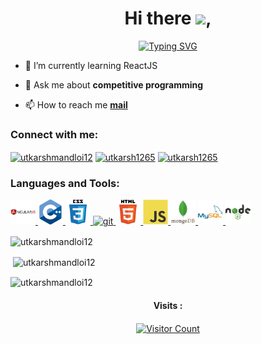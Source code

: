 ### <h1 align="center"> Hi there <img src="https://raw.githubusercontent.com/MartinHeinz/MartinHeinz/master/wave.gif" width="40px">, </h1>

<p align="center">
<a href="https://git.io/typing-svg">
<img src="https://readme-typing-svg.herokuapp.com?font=Fira+Code&pause=1000&color=FF5733&color=FFC300&color=DAF7A6&color=33FF57&color=3357FF&center=true&width=435&lines=Welcome+to+My+GitHub+Profile" alt="Typing SVG" />
</a>
<!--   - 👨‍💻 To Know more about me [portfolio](https://portfolio-sooty-five-24.vercel.app) -->
</p>


- 🌱 I’m currently learning ReactJS

- 💬 Ask me about **competitive programming**

- 📫 How to reach me **[mail](mailto:utkarshmandloi12065@gmail.com)**

<h3 align="left">Connect with me:</h3>
<p align="left">
<a href="https://linkedin.com/in/utkarshmandloi12" target="blank"><img align="center" src="https://raw.githubusercontent.com/rahuldkjain/github-profile-readme-generator/master/src/images/icons/Social/linked-in-alt.svg" alt="utkarshmandloi12" height="30" width="40" /></a>
<a href="https://www.codechef.com/users/utkarsh1265" target="blank"><img align="center" src="https://cdn.jsdelivr.net/npm/simple-icons@3.1.0/icons/codechef.svg" alt="utkarsh1265" height="30" width="40" /></a>
<a href="https://www.leetcode.com/utkarsh1265" target="blank"><img align="center" src="https://raw.githubusercontent.com/rahuldkjain/github-profile-readme-generator/master/src/images/icons/Social/leet-code.svg" alt="utkarsh1265" height="30" width="40" /></a>
</p>

<h3 align="left">Languages and Tools:</h3>
<p align="left"> 
  <a href="https://angular.io" target="_blank" rel="noreferrer"> 
    <img src="https://raw.githubusercontent.com/devicons/devicon/master/icons/angularjs/angularjs-original-wordmark.svg" alt="angularjs" width="40" height="40"/> 
  </a> 
  <a href="https://www.w3schools.com/cpp/" target="_blank" rel="noreferrer"> 
    <img src="https://raw.githubusercontent.com/devicons/devicon/master/icons/cplusplus/cplusplus-original.svg" alt="cplusplus" width="40" height="40"/> 
  </a> 
  <a href="https://www.w3schools.com/css/" target="_blank" rel="noreferrer"> 
    <img src="https://raw.githubusercontent.com/devicons/devicon/master/icons/css3/css3-original-wordmark.svg" alt="css3" width="40" height="40"/> 
  </a> 
  <a href="https://git-scm.com/" target="_blank" rel="noreferrer"> 
    <img src="https://www.vectorlogo.zone/logos/git-scm/git-scm-icon.svg" alt="git" width="40" height="40"/> 
  </a> 
  <a href="https://www.w3.org/html/" target="_blank" rel="noreferrer"> 
    <img src="https://raw.githubusercontent.com/devicons/devicon/master/icons/html5/html5-original-wordmark.svg" alt="html5" width="40" height="40"/> 
  </a> 
  <a href="https://developer.mozilla.org/en-US/docs/Web/JavaScript" target="_blank" rel="noreferrer"> 
    <img src="https://raw.githubusercontent.com/devicons/devicon/master/icons/javascript/javascript-original.svg" alt="javascript" width="40" height="40"/> 
  </a> 
  <a href="https://www.mongodb.com/" target="_blank" rel="noreferrer"> 
    <img src="https://raw.githubusercontent.com/devicons/devicon/master/icons/mongodb/mongodb-original-wordmark.svg" alt="mongodb" width="40" height="40"/> 
  </a> 
  <a href="https://www.mysql.com/" target="_blank" rel="noreferrer"> 
    <img src="https://raw.githubusercontent.com/devicons/devicon/master/icons/mysql/mysql-original-wordmark.svg" alt="mysql" width="40" height="40"/> 
  </a> 
  <a href="https://nodejs.org" target="_blank" rel="noreferrer"> 
    <img src="https://raw.githubusercontent.com/devicons/devicon/master/icons/nodejs/nodejs-original-wordmark.svg" alt="nodejs" width="40" height="40"/> 
  </a> 
</p>

<p><img align="center" src="https://github-readme-stats.vercel.app/api/top-langs?username=utkarshmandloi12&show_icons=true&theme=dark&locale=en&layout=compact" alt="utkarshmandloi12" /></p>

<p>&nbsp;<img align="center" src="https://github-readme-stats.vercel.app/api?username=utkarshmandloi12&show_icons=true&theme=dark&locale=en" alt="utkarshmandloi12" /></p>

<p><img align="center" src="https://github-readme-streak-stats.herokuapp.com/?user=utkarshmandloi12&theme=dark" alt="utkarshmandloi12" /></p>

<div style="text-align: center;">
  <h4>Visits : </h4>
  <a href="https://github.com/utkarshmandloi12">
    <img src="https://profile-counter.glitch.me/utkarshmandloi12/count.svg" alt="Visitor Count" style="vertical-align: middle;" />
  </a>
</div>

